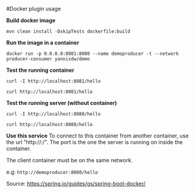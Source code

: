 #Docker plugin usage


**Build docker image**

`mvn clean install -DskipTests dockerfile:build`

**Run the image in a container**

`docker run -p 0.0.0.0:8081:8080 --name demoproducer -t --network producer-consumer yannisdw/demo `

**Test the running container**

`curl -I http://localhost:8081/hello`

`curl http://localhost:8081/hello`

**Test the running server (without container)**

`curl -I http://localhost:8080/hello`

`curl http://localhost:8080/hello`

**Use this service**
To connect to this container from another container, use the url "http://<name>:<port>/<endpoint>". 
The port is the one the server is running on inside the container.

The client container must be on the same network. 

e.g: `http://demoproducer:8080/hello` 

Source: https://spring.io/guides/gs/spring-boot-docker/
